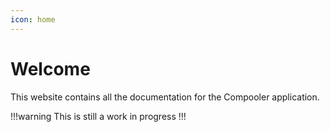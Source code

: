 ```yaml
---
icon: home
---
```


# Welcome

This website contains all the documentation for the Compooler application.

!!!warning
This is still a work in progress
!!!
